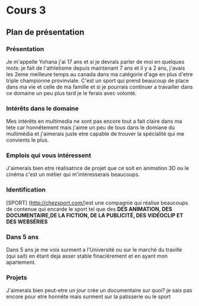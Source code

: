 # Cours 3
## Plan de présentation

### Présentation
Je m'appelle Yohana j'ai 17 ans et si je devrais parler de moi en quelques mots:
je fait de l'athletisme depuis maintenant 7 ans et il y a 2 ans, j'avais les 2eme meilleure temps au canada dans ma catégorie d'age en plus d'etre triple championne provinviale. C'est un sport qui prend beaucoup de place dans ma vie et celle de ma famille et si je pourrais continuer a travailler dans ce domaine un peu plus tard je le ferais avec volonté.

### Intérêts dans le domaine
Mes intérêts en multimedia ne sont pas encore tout a fait claire dans ma tete car honnêtement mais j'aime un peu de tous dans le domiane du multimédia et j'aimerais juste etre capable de trouver la spécialité qui me convients le plus.

### Emplois qui vous intéressent
J'aimerais bien etre réalisatrice de projet que ce soit en animation 3D ou le cinéma c'est un métier qui m'intéresserais beaucoups.

### Identification
[SPORT] (http://chezsport.com/)est une compagnie qui réalise beaucoups de contenue qui encarde le sport tel que des **DES ANIMATION, DES DOCUMENTAIRE,DE LA FICTION,  DE LA PUBLICITÉ, DES VIDÉOCLIP ET DES WEBSÉRIES**

### Dans 5 ans
Dans 5 ans je me vois surment a l'Université ou sur le marché du traville (qui sait) en étant deja asser stable finacièrement et en ayant mon apartement. 

### Projets
J'aimerais bien peut-etre un jour crée un documentaire sur quoi? je sais pas encore pour etre honnête mais surment sur la patisserie ou le sport
